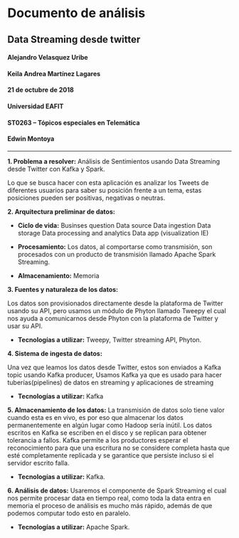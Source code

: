 # Documento de análisis
## Data Streaming desde twitter






#### Alejandro Velasquez Uribe
#### Keila Andrea Martínez Lagares
#### 21 de octubre de 2018







#### Universidad EAFIT
#### ST0263 – Tópicos especiales en Telemática
#### Edwin Montoya
-----------------------------------------------------------------------------------------------------------------------------

**1. Problema a resolver:**
Análisis de Sentimientos usando Data Streaming desde Twitter con Kafka y Spark.

Lo que se busca hacer con esta aplicación es analizar los Tweets de diferentes usuarios para saber su  posición frente a un tema, estas posiciones pueden ser positivas, negativas o neutras.

**2. Arquitectura preliminar de datos:**

* **Ciclo de vida:**
Businses question
Data source
Data ingestion
Data storage
Data processing and analytics
Data app (visualization IE)

* **Procesamiento:** Los datos, al comportarse como transmisión, son procesados con un producto de transmisión llamado Apache Spark Streaming.

* **Almacenamiento:** Memoria


**3. Fuentes y naturaleza de los datos:**

Los datos son provisionados directamente desde la plataforma de Twitter usando su API, pero usamos un módulo de Phyton llamado Tweepy el cual nos ayuda a comunicarnos desde Phyton con la plataforma de Twitter y usar su API.
 
* **Tecnologías a utilizar:**  Tweepy, Twitter streaming API, Phyton.


**4. Sistema de ingesta de datos:**

Una vez que leamos los datos desde Twitter, estos son enviados a Kafka topic usando Kafka producer, Usamos Kafka ya que es usado para hacer tuberías(pipelines) de datos en streaming  y aplicaciones de streaming
            
* **Tecnologías a utilizar:**  Kafka


**5. Almacenamiento de los datos:**
La transmisión de datos solo tiene valor cuando esta es en vivo, es por eso que almacenar los datos permanentemente en algún lugar como Hadoop sería inútil. 
Los datos escritos en Kafka se escriben en el disco y se replican para obtener tolerancia a fallos. Kafka permite a los productores esperar el reconocimiento para que una escritura no se considere completa hasta que esté completamente replicada y se garantice que persiste incluso si el servidor escrito falla.


* **Tecnologías a utilizar:** Kafka.


**6. Análisis de datos:**
Usaremos el componente de Spark Streaming el cual nos permite procesar data en     tiempo real, como toda la data entra en memoria el proceso de análisis es mucho más rápido, además de que podemos computar todo esto en paralelo. 
* **Tecnologías a utilizar:**  Apache Spark.          
